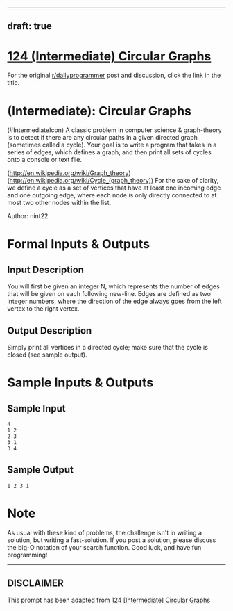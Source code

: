 ---
draft: true
----

# [124 (Intermediate) Circular Graphs](https://www.reddit.com/r/dailyprogrammer/comments/1ee664/050813_challenge_124_intermediate_circular_graphs/)

For the original [r/dailyprogrammer](https://www.reddit.com/r/dailyprogrammer/) post and discussion, click the link in the title.

#  (Intermediate): Circular Graphs
(#IntermediateIcon)
A classic problem in computer science & graph-theory is to detect if there are any circular paths in a given directed graph (sometimes called a cycle). Your goal is to write a program that takes in a series of edges, which defines a graph, and then print all sets of cycles onto a console or text file.

(http://en.wikipedia.org/wiki/Graph_theory)
(http://en.wikipedia.org/wiki/Cycle_(graph_theory))
For the sake of clarity, we define a cycle as a set of vertices that have at least one incoming edge and one outgoing edge, where each node is only directly connected to at most two other nodes within the list.

Author: nint22

# Formal Inputs & Outputs
## Input Description
You will first be given an integer N, which represents the number of edges that will be given on each following new-line. Edges are defined as two integer numbers, where the direction of the edge always goes from the left vertex to the right vertex.

## Output Description
Simply print all vertices in a directed cycle; make sure that the cycle is closed (see sample output).

# Sample Inputs & Outputs
## Sample Input

```
4
1 2
2 3
3 1
3 4
```
## Sample Output

```
1 2 3 1
```
# Note
As usual with these kind of problems, the challenge isn't in writing a solution, but writing a fast-solution. If you post a solution, please discuss the big-O notation of your search function. Good luck, and have fun programming!


----
## **DISCLAIMER**
This prompt has been adapted from [124 [Intermediate] Circular Graphs](https://www.reddit.com/r/dailyprogrammer/comments/1ee664/050813_challenge_124_intermediate_circular_graphs/
)
